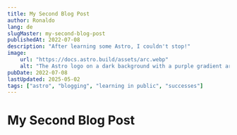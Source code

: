 ```yaml
---
title: My Second Blog Post
author: Ronaldo
lang: de
slugMaster: my-second-blog-post
publishedAt: 2022-07-08
description: "After learning some Astro, I couldn't stop!"
image:
    url: "https://docs.astro.build/assets/arc.webp"
    alt: "The Astro logo on a dark background with a purple gradient arc."
pubDate: 2022-07-08
lastUpdated: 2025-05-02
tags: ["astro", "blogging", "learning in public", "successes"]
---
```


# My Second Blog Post

